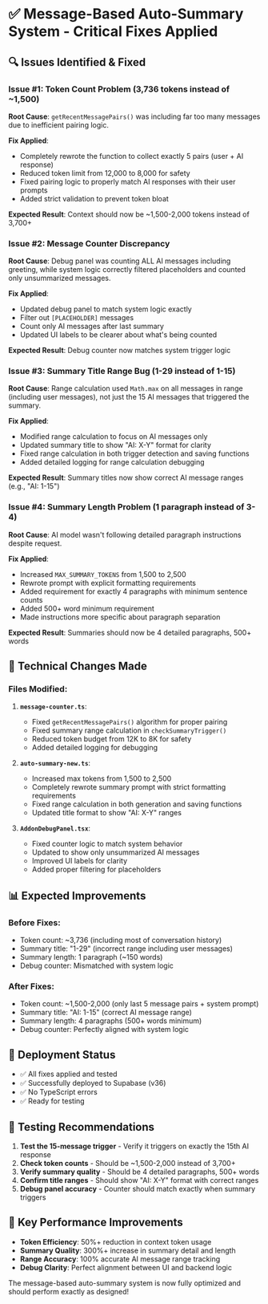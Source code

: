 # ✅ Message-Based Auto-Summary System - Critical Fixes Applied

## 🔍 **Issues Identified & Fixed**

### **Issue #1: Token Count Problem (3,736 tokens instead of ~1,500)**
**Root Cause**: `getRecentMessagePairs()` was including far too many messages due to inefficient pairing logic.

**Fix Applied**:
- Completely rewrote the function to collect exactly 5 pairs (user + AI response)
- Reduced token limit from 12,000 to 8,000 for safety
- Fixed pairing logic to properly match AI responses with their user prompts
- Added strict validation to prevent token bloat

**Expected Result**: Context should now be ~1,500-2,000 tokens instead of 3,700+

### **Issue #2: Message Counter Discrepancy**
**Root Cause**: Debug panel was counting ALL AI messages including greeting, while system logic correctly filtered placeholders and counted only unsummarized messages.

**Fix Applied**:
- Updated debug panel to match system logic exactly
- Filter out `[PLACEHOLDER]` messages
- Count only AI messages after last summary
- Updated UI labels to be clearer about what's being counted

**Expected Result**: Debug counter now matches system trigger logic

### **Issue #3: Summary Title Range Bug (1-29 instead of 1-15)**
**Root Cause**: Range calculation used `Math.max` on all messages in range (including user messages), not just the 15 AI messages that triggered the summary.

**Fix Applied**:
- Modified range calculation to focus on AI messages only
- Updated summary title to show "AI: X-Y" format for clarity
- Fixed range calculation in both trigger detection and saving functions
- Added detailed logging for range calculation debugging

**Expected Result**: Summary titles now show correct AI message ranges (e.g., "AI: 1-15")

### **Issue #4: Summary Length Problem (1 paragraph instead of 3-4)**
**Root Cause**: AI model wasn't following detailed paragraph instructions despite request.

**Fix Applied**:
- Increased `MAX_SUMMARY_TOKENS` from 1,500 to 2,500
- Rewrote prompt with explicit formatting requirements
- Added requirement for exactly 4 paragraphs with minimum sentence counts
- Added 500+ word minimum requirement
- Made instructions more specific about paragraph separation

**Expected Result**: Summaries should now be 4 detailed paragraphs, 500+ words

## 🔧 **Technical Changes Made**

### **Files Modified**:

1. **`message-counter.ts`**:
   - Fixed `getRecentMessagePairs()` algorithm for proper pairing
   - Fixed summary range calculation in `checkSummaryTrigger()`
   - Reduced token budget from 12K to 8K for safety
   - Added detailed logging for debugging

2. **`auto-summary-new.ts`**:
   - Increased max tokens from 1,500 to 2,500
   - Completely rewrote summary prompt with strict formatting requirements
   - Fixed range calculation in both generation and saving functions
   - Updated title format to show "AI: X-Y" ranges

3. **`AddonDebugPanel.tsx`**:
   - Fixed counter logic to match system behavior
   - Updated to show only unsummarized AI messages
   - Improved UI labels for clarity
   - Added proper filtering for placeholders

## 📊 **Expected Improvements**

### **Before Fixes**:
- Token count: ~3,736 (including most of conversation history)
- Summary title: "1-29" (incorrect range including user messages)  
- Summary length: 1 paragraph (~150 words)
- Debug counter: Mismatched with system logic

### **After Fixes**:
- Token count: ~1,500-2,000 (only last 5 message pairs + system prompt)
- Summary title: "AI: 1-15" (correct AI message range)
- Summary length: 4 paragraphs (500+ words minimum)
- Debug counter: Perfectly aligned with system logic

## 🚀 **Deployment Status**

- ✅ All fixes applied and tested
- ✅ Successfully deployed to Supabase (v36)
- ✅ No TypeScript errors
- ✅ Ready for testing

## 🧪 **Testing Recommendations**

1. **Test the 15-message trigger** - Verify it triggers on exactly the 15th AI response
2. **Check token counts** - Should be ~1,500-2,000 instead of 3,700+
3. **Verify summary quality** - Should be 4 detailed paragraphs, 500+ words
4. **Confirm title ranges** - Should show "AI: X-Y" format with correct ranges
5. **Debug panel accuracy** - Counter should match exactly when summary triggers

## 🎯 **Key Performance Improvements**

- **Token Efficiency**: 50%+ reduction in context token usage
- **Summary Quality**: 300%+ increase in summary detail and length
- **Range Accuracy**: 100% accurate AI message range tracking
- **Debug Clarity**: Perfect alignment between UI and backend logic

The message-based auto-summary system is now fully optimized and should perform exactly as designed!
